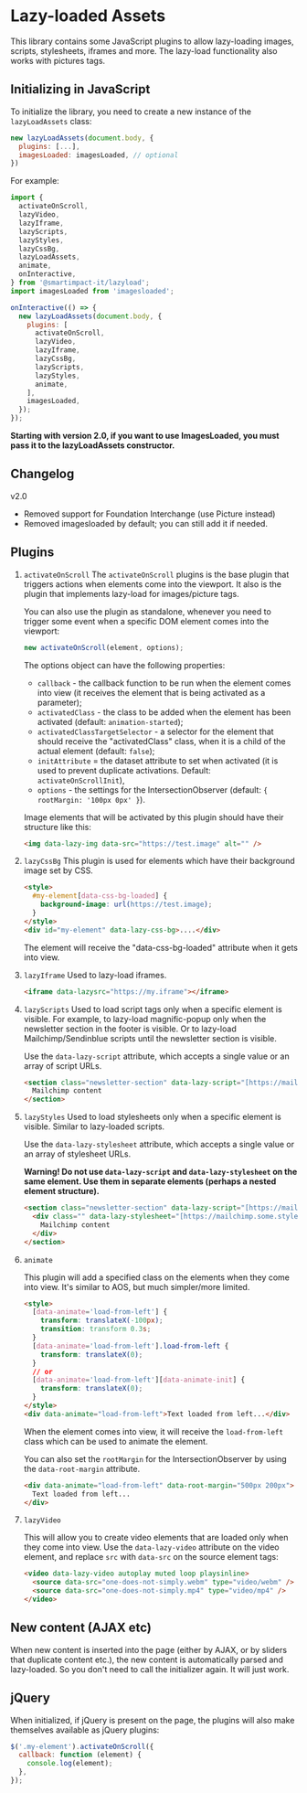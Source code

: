 # Lazy-loaded Assets

This library contains some JavaScript plugins to allow lazy-loading images, scripts, stylesheets, iframes and more. The lazy-load functionality also works with pictures tags.

## Initializing in JavaScript

To initialize the library, you need to create a new instance of the `lazyLoadAssets` class:

```javascript
new lazyLoadAssets(document.body, {
  plugins: [...],
  imagesLoaded: imagesLoaded, // optional
})
```

For example:

```javascript
import {
  activateOnScroll,
  lazyVideo,
  lazyIframe,
  lazyScripts,
  lazyStyles,
  lazyCssBg,
  lazyLoadAssets,
  animate,
  onInteractive,
} from '@smartimpact-it/lazyload';
import imagesLoaded from 'imagesloaded';

onInteractive(() => {
  new lazyLoadAssets(document.body, {
    plugins: [
      activateOnScroll,
      lazyVideo,
      lazyIframe,
      lazyCssBg,
      lazyScripts,
      lazyStyles,
      animate,
    ],
    imagesLoaded,
  });
});
```

**Starting with version 2.0, if you want to use ImagesLoaded, you must pass it to the lazyLoadAssets constructor.**

## Changelog

v2.0

- Removed support for Foundation Interchange (use Picture instead)
- Removed imagesloaded by default; you can still add it if needed.

## Plugins

1. `activateOnScroll`
   The `activateOnScroll` plugins is the base plugin that triggers actions when elements come into the viewport. It also is the plugin that implements lazy-load for images/picture tags.

   You can also use the plugin as standalone, whenever you need to trigger some event when a specific DOM element comes into the viewport:

   ```javascript
   new activateOnScroll(element, options);
   ```

   The options object can have the following properties:

   - `callback` - the callback function to be run when the element comes into view (it receives the element that is being activated as a parameter);
   - `activatedClass` - the class to be added when the element has been activated (default: `animation-started`);
   - `activatedClassTargetSelector` - a selector for the element that should receive the "activatedClass" class, when it is a child of the actual element (default: `false`);
   - `initAttribute` = the dataset attribute to set when activated (it is used to prevent duplicate activations. Default: `activateOnScrollInit`),
   - `options` - the settings for the IntersectionObserver (default: `{ rootMargin: '100px 0px' }`).

   Image elements that will be activated by this plugin should have their structure like this:

   ```html
   <img data-lazy-img data-src="https://test.image" alt="" />
   ```

2. `lazyCssBg`
   This plugin is used for elements which have their background image set by CSS.

   ```html
   <style>
     #my-element[data-css-bg-loaded] {
       background-image: url(https://test.image);
     }
   </style>
   <div id="my-element" data-lazy-css-bg>....</div>
   ```

   The element will receive the "data-css-bg-loaded" attribute when it gets into view.

3. `lazyIframe`
   Used to lazy-load iframes.

   ```html
   <iframe data-lazysrc="https://my.iframe"></iframe>
   ```

4. `lazyScripts`
   Used to load script tags only when a specific element is visible. For example, to lazy-load magnific-popup only when the newsletter section in the footer is visible. Or to lazy-load Mailchimp/Sendinblue scripts until the newsletter section is visible.

   Use the `data-lazy-script` attribute, which accepts a single value or an array of script URLs.

   ```html
   <section class="newsletter-section" data-lazy-script="[https://mailchimp.some.script]">
     Mailchimp content
   </section>
   ```

5. `lazyStyles`
   Used to load stylesheets only when a specific element is visible. Similar to lazy-loaded scripts.

   Use the `data-lazy-stylesheet` attribute, which accepts a single value or an array of stylesheet URLs.

   **Warning! Do not use `data-lazy-script` and `data-lazy-stylesheet` on the same element. Use them in separate elements (perhaps a nested element structure).**

   ```html
   <section class="newsletter-section" data-lazy-script="[https://mailchimp.some.script]">
     <div class="" data-lazy-stylesheet="[https://mailchimp.some.styles]">
       Mailchimp content
     </div>
   </section>
   ```

6. `animate`

   This plugin will add a specified class on the elements when they come into view. It's similar to AOS, but much simpler/more limited.

   ```html
   <style>
     [data-animate='load-from-left'] {
       transform: translateX(-100px);
       transition: transform 0.3s;
     }
     [data-animate='load-from-left'].load-from-left {
       transform: translateX(0);
     }
     // or
     [data-animate='load-from-left'][data-animate-init] {
       transform: translateX(0);
     }
   </style>
   <div data-animate="load-from-left">Text loaded from left...</div>
   ```

   When the element comes into view, it will receive the `load-from-left` class which can be used to animate the element.

   You can also set the `rootMargin` for the IntersectionObserver by using the `data-root-margin` attribute.

   ```html
   <div data-animate="load-from-left" data-root-margin="500px 200px">
     Text loaded from left...
   </div>
   ```

7. `lazyVideo`

   This will allow you to create video elements that are loaded only when they come into view.
   Use the `data-lazy-video` attribute on the video element, and replace `src` with `data-src` on the source element tags:

   ```html
   <video data-lazy-video autoplay muted loop playsinline>
     <source data-src="one-does-not-simply.webm" type="video/webm" />
     <source data-src="one-does-not-simply.mp4" type="video/mp4" />
   </video>
   ```

## New content (AJAX etc)

When new content is inserted into the page (either by AJAX, or by sliders that duplicate content etc.), the new content is automatically parsed and lazy-loaded. So you don't need to call the initializer again. It will just work.

## jQuery

When initialized, if jQuery is present on the page, the plugins will also make themselves available as jQuery plugins:

```javascript
$('.my-element').activateOnScroll({
  callback: function (element) {
    console.log(element);
  },
});
```
